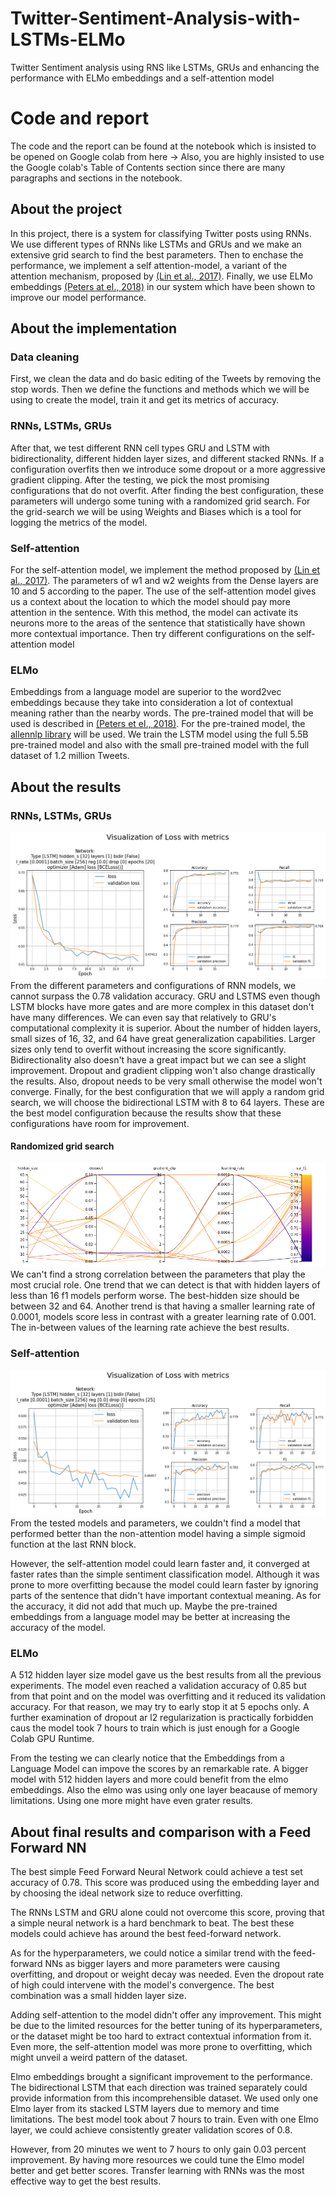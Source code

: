 # Twitter-Sentiment-Analysis-with-LSTMs-ELMo
Twitter Sentiment analysis using RNS like LSTMs, GRUs and enhancing the performance with ELMo embeddings and a self-attention model

# Code and report
The code and the report can be found at the notebook which is insisted to be opened on Google colab from here ->
Also, you are highly insisted to use the Google colab's Table of Contents section since there are many paragraphs and sections in the notebook.

## About the project
In this project, there is a system for classifying Twitter posts using RNNs. We use different types of RNNs like LSTMs and GRUs and we make an extensive grid search to find the best parameters. Then to enchase the performance, we implement a self attention-model, a variant of the attention mechanism, proposed by  [(Lin et al., 2017)](https://arxiv.org/pdf/1703.03130.pdf).
Finally, we use ELMo embeddings [(Peters at el., 2018)](https://www.aclweb.org/anthology/N18-1202/) in our system which have been shown to improve our model performance.

## About the implementation
### Data cleaning
First, we clean the data and do basic editing of the Tweets by removing the stop words. Then we define the functions and methods which we will be using to create the model, train it and get its metrics of accuracy.

### RNNs, LSTMs, GRUs
After that, we test different RNN cell types GRU and LSTM with bidirectionality, different hidden layer sizes, and different stacked RNNs.
If a configuration overfits then we introduce some dropout or a more aggressive gradient clipping.
After the testing, we pick the most promising configurations that do not overfit.
After finding the best configuration, these parameters will undergo some tuning with a randomized grid search.
For the grid-search we will be using Weights and Biases which is a tool for logging the metrics of the model.

### Self-attention
For the self-attention model, we implement the method proposed by [(Lin et al., 2017)](https://arxiv.org/pdf/1703.03130.pdf).
The parameters of w1 and w2 weights from the Dense layers are 10 and 5 according to the paper.
The use of the self-attention model gives us a context about the location to which the model should pay more attention in the sentence. With this method, the model can activate its neurons more to the areas of the sentence that statistically have shown more contextual importance.
Then try different configurations on the self-attention model

### ELMo
Embeddings from a language model are superior to the word2vec embeddings because they take into consideration a lot of contextual meaning rather than the nearby words. 
The pre-trained model that will be used is described in [(Peters et el., 2018)](https://www.aclweb.org/anthology/N18-1202/). For the pre-trained model, the [allennlp library](https://allennlp.org/elmo) will be used.
We train the LSTM model using the full 5.5B pre-trained model and also with the small pre-trained model with the full dataset of 1.2 million Tweets. 

## About the results

### RNNs, LSTMs, GRUs
![lstm simple](https://github.com/AGiannoutsos/Twitter-Sentiment-Analysis-with-LSTMs-ELMo/blob/main/images/lstm_graphs.png)
From the different parameters and configurations of RNN models, we cannot surpass the 0.78 validation accuracy.
GRU and LSTMS even though LSTM blocks have more gates and are more complex in this dataset don't have many differences. We can even say that relatively to GRU's computational complexity it is superior.
About the number of hidden layers, small sizes of 16, 32, and 64 have great generalization capabilities. Larger sizes only tend to overfit without increasing the score significantly.
Bidirectionality also doesn't have a great impact but we can see a slight improvement.
Dropout and gradient clipping won't also change drastically the results. Also, dropout needs to be very small otherwise the model won't converge.
Finally, for the best configuration that we will apply a random grid search, we will choose the bidirectional LSTM with 8 to 64 layers.
These are the best model configuration because the results show that these configurations have room for improvement.

####  Randomized grid search
![lstm self-attention](https://github.com/AGiannoutsos/Twitter-Sentiment-Analysis-with-LSTMs-ELMo/blob/main/images/parallel_graph.png)
We can't find a strong correlation between the parameters that play the most crucial role.
One trend that we can detect is that with hidden layers of less than 16 f1 models perform worse. The best-hidden size should be between 32 and 64.
Another trend is that having a smaller learning rate of 0.0001, models score less in contrast with a greater learning rate of 0.001. The in-between values of the learning rate achieve the best results.


### Self-attention
![lstm self-attention](https://github.com/AGiannoutsos/Twitter-Sentiment-Analysis-with-LSTMs-ELMo/blob/main/images/lstm_selfattention_graph.png)
From the tested models and parameters, we couldn't find a model that performed better than the non-attention model having a simple sigmoid function at the last RNN block.

However, the self-attention model could learn faster and, it converged at faster rates than the simple sentiment classification model.
Although it was prone to more overfitting because the model could learn faster by ignoring parts of the sentence that didn't have important contextual meaning.
As for the accuracy, it did not add that much up. Maybe the pre-trained embeddings from a language model may be better at increasing the accuracy of the model.

### ELMo

A 512 hidden layer size model gave us the best results from all the previous experiments. The model even reached a validation accuracy of 0.85 but from that point and on the model was overfitting and it reduced its validation accuracy.
For that reason, we may try to early stop it at 5 epochs only.
A further examination of dropout ar l2 regularization is practically forbidden caus the model took 7 hours to train which is just enough for a Google Colab GPU Runtime.

From the testing we can clearly notice that the Embeddings from a Language Model can impove the scores by an remarkable rate. 
A bigger model with 512 hidden layers and more could benefit from the elmo embeddings. 
Also the elmo was using only one layer beacause of memory limitations. Using one more might have even grater results.


## About final results and comparison with a Feed Forward NN
The best simple Feed Forward Neural Network could achieve a test set accuracy of 0.78. This score was produced using the embedding layer and by choosing the ideal network size to reduce overfitting.

The RNNs LSTM and GRU alone could not overcome this score, proving that a simple neural network is a hard benchmark to beat. The best these models could achieve has around the best feed-forward network.

As for the hyperparameters, we could notice a similar trend with the feed-forward NNs as bigger layers and more parameters were causing overfitting, and dropout or weight decay was needed. Even the dropout rate of high could intervene with the model's convergence. The best combination was a small hidden layer size.

Adding self-attention to the model didn't offer any improvement. This might be due to the limited resources for the better tuning of its hyperparameters, or the dataset might be too hard to extract contextual information from it. Even more, the self-attention model was more prone to overfitting, which might unveil a weird pattern of the dataset.

Elmo embeddings brought a significant improvement to the performance. The bidirectional LSTM that each direction was trained separately could provide information from this incomprehensible dataset. We used only one Elmo layer from its stacked LSTM layers due to memory and time limitations. The best model took about 7 hours to train. Even with one Elmo layer, we could achieve consistently greater validation scores of 0.8.

However, from 20 minutes we went to 7 hours to only gain 0.03 percent improvement. By having more resources we could tune the Elmo model better and get better scores.
Transfer learning with RNNs was the most effective way to get the best results.



